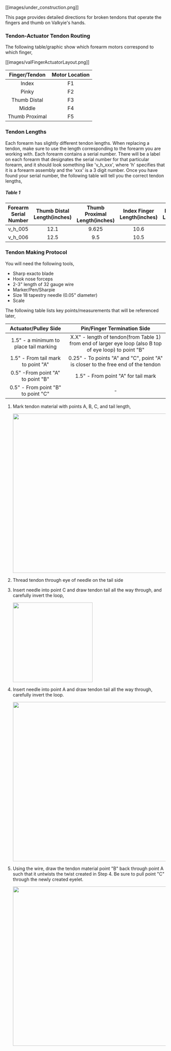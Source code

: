 [[images/under_construction.png]]

This page provides detailed directions for broken tendons that operate the fingers and thumb on Valkyie's hands. 

### Tendon-Actuator Tendon Routing
The following table/graphic show which forearm motors correspond to which finger,

[[images/valFingerActuatorLayout.png]]

| Finger/Tendon | Motor Location |
| :---: | :---: |
| Index | F1 |
| Pinky | F2 |
| Thumb Distal | F3 |
| Middle | F4 |
| Thumb Proximal | F5 | 

### Tendon Lengths
Each forearm has slightly different tendon lengths. When replacing a tendon, make sure to use the length corresponding to the forearm you are working with. Each forearm contains a serial number. There will be a label on each forearm that designates the serial number for that particular forearm, and it should look something like 'v_h_xxx', where 'h' specifies that it is a forearm assembly and the 'xxx' is a 3 digit number. Once you have found your serial number, the following table will tell you the correct tendon lengths,


##### Table 1
| Forearm Serial Number | Thumb Distal Length(inches) | Thumb Proximal Length(inches) | Index Finger Length(inches) | Middle Finger Length(inches) | Pinky Finger Length(inches) |
|:---:|:---:|:---:|:---:|:---:|:---:|
| v_h_005 | 12.1 | 9.625 | 10.6 | 13.35 | 11.25 |
| v_h_006 | 12.5 | 9.5 | 10.5 | 13.375 | 10.75 |

### Tendon Making Protocol
You will need the following tools,

- Sharp exacto blade
- Hook nose forceps
- 2-3" length of 32 gauge wire
- Marker/Pen/Sharpie
- Size 18 tapestry needle (0.05" diameter)
- Scale

The following table lists key points/measurements that will be referenced later,

| Actuator/Pulley Side | Pin/Finger Termination Side |
| :---: | :---: |
| 1.5" - a minimum to place tail marking | X.X" - length of tendon(from Table 1) from end of larger eye loop (also B top of eye loop) to point "B" |
| 1.5" - From tail mark to point "A" | 0.25" - To points "A" and "C", point "A" is closer to the free end of the tendon |
| 0.5" -From point "A" to point "B" | 1.5" - From point "A" for tail mark | 
| 0.5" - From point "B" to point "C" | - |

1. Mark tendon material with points A, B, C, and tail length,

    <img src="https://github.com/NASA-JSC-Robotics/valkyrie/wiki/images/MarkTendonMaterial.png" width="500"> 
2. Thread tendon through eye of needle on the tail side
3. Insert needle into point C and draw tendon tail all the way through, and carefully invert the loop,

    <img src="https://github.com/NASA-JSC-Robotics/valkyrie/wiki/images/InsertNeedlePointC.png" width="250"> 
4. Insert needle into point A and draw tendon tail all the way through, carefully invert the loop.

    <img src="https://github.com/NASA-JSC-Robotics/valkyrie/wiki/images/InsertNeedlePointA.png" width="500"> 
5. Using the wire, draw the tendon material point "B" back through point A such that it untwists the twist created in Step 4. Be sure to pull point "C" through the newly created eyelet.

    <img src="https://github.com/NASA-JSC-Robotics/valkyrie/wiki/images/TendonMakingStep4.png" width="500"> 